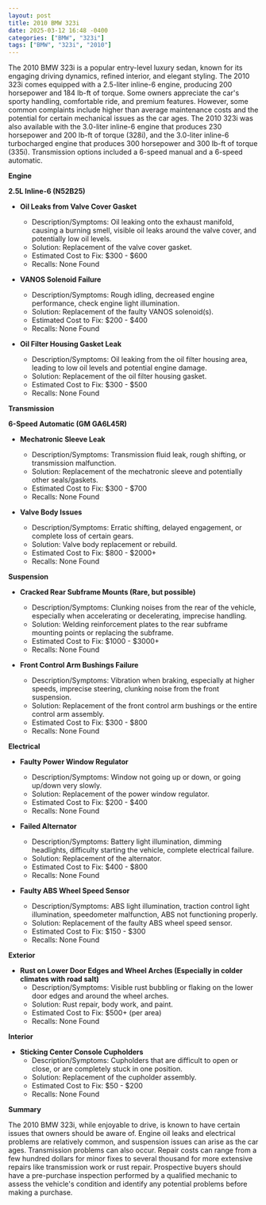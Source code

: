 ```yaml
---
layout: post
title: 2010 BMW 323i
date: 2025-03-12 16:48 -0400
categories: ["BMW", "323i"]
tags: ["BMW", "323i", "2010"]
---
```

The 2010 BMW 323i is a popular entry-level luxury sedan, known for its engaging driving dynamics, refined interior, and elegant styling. The 2010 323i comes equipped with a 2.5-liter inline-6 engine, producing 200 horsepower and 184 lb-ft of torque. Some owners appreciate the car's sporty handling, comfortable ride, and premium features. However, some common complaints include higher than average maintenance costs and the potential for certain mechanical issues as the car ages. The 2010 323i was also available with the 3.0-liter inline-6 engine that produces 230 horsepower and 200 lb-ft of torque (328i), and the 3.0-liter inline-6 turbocharged engine that produces 300 horsepower and 300 lb-ft of torque (335i). Transmission options included a 6-speed manual and a 6-speed automatic.

**Engine**

**2.5L Inline-6 (N52B25)**

* **Oil Leaks from Valve Cover Gasket**
    * Description/Symptoms: Oil leaking onto the exhaust manifold, causing a burning smell, visible oil leaks around the valve cover, and potentially low oil levels.
    * Solution: Replacement of the valve cover gasket.
    * Estimated Cost to Fix: $300 - $600
    * Recalls: None Found

* **VANOS Solenoid Failure**
    * Description/Symptoms: Rough idling, decreased engine performance, check engine light illumination.
    * Solution: Replacement of the faulty VANOS solenoid(s).
    * Estimated Cost to Fix: $200 - $400
    * Recalls: None Found

* **Oil Filter Housing Gasket Leak**
    * Description/Symptoms: Oil leaking from the oil filter housing area, leading to low oil levels and potential engine damage.
    * Solution: Replacement of the oil filter housing gasket.
    * Estimated Cost to Fix: $300 - $500
    * Recalls: None Found

**Transmission**

**6-Speed Automatic (GM GA6L45R)**

* **Mechatronic Sleeve Leak**
    * Description/Symptoms: Transmission fluid leak, rough shifting, or transmission malfunction.
    * Solution: Replacement of the mechatronic sleeve and potentially other seals/gaskets.
    * Estimated Cost to Fix: $300 - $700
    * Recalls: None Found

* **Valve Body Issues**
    * Description/Symptoms: Erratic shifting, delayed engagement, or complete loss of certain gears.
    * Solution: Valve body replacement or rebuild.
    * Estimated Cost to Fix: $800 - $2000+
    * Recalls: None Found

**Suspension**

* **Cracked Rear Subframe Mounts (Rare, but possible)**
    * Description/Symptoms: Clunking noises from the rear of the vehicle, especially when accelerating or decelerating, imprecise handling.
    * Solution: Welding reinforcement plates to the rear subframe mounting points or replacing the subframe.
    * Estimated Cost to Fix: $1000 - $3000+
    * Recalls: None Found

* **Front Control Arm Bushings Failure**
    * Description/Symptoms: Vibration when braking, especially at higher speeds, imprecise steering, clunking noise from the front suspension.
    * Solution: Replacement of the front control arm bushings or the entire control arm assembly.
    * Estimated Cost to Fix: $300 - $800
    * Recalls: None Found

**Electrical**

* **Faulty Power Window Regulator**
    * Description/Symptoms: Window not going up or down, or going up/down very slowly.
    * Solution: Replacement of the power window regulator.
    * Estimated Cost to Fix: $200 - $400
    * Recalls: None Found

* **Failed Alternator**
    * Description/Symptoms: Battery light illumination, dimming headlights, difficulty starting the vehicle, complete electrical failure.
    * Solution: Replacement of the alternator.
    * Estimated Cost to Fix: $400 - $800
    * Recalls: None Found

* **Faulty ABS Wheel Speed Sensor**
    * Description/Symptoms: ABS light illumination, traction control light illumination, speedometer malfunction, ABS not functioning properly.
    * Solution: Replacement of the faulty ABS wheel speed sensor.
    * Estimated Cost to Fix: $150 - $300
    * Recalls: None Found

**Exterior**

* **Rust on Lower Door Edges and Wheel Arches (Especially in colder climates with road salt)**
    * Description/Symptoms: Visible rust bubbling or flaking on the lower door edges and around the wheel arches.
    * Solution: Rust repair, body work, and paint.
    * Estimated Cost to Fix: $500+ (per area)
    * Recalls: None Found

**Interior**

* **Sticking Center Console Cupholders**
    * Description/Symptoms: Cupholders that are difficult to open or close, or are completely stuck in one position.
    * Solution: Replacement of the cupholder assembly.
    * Estimated Cost to Fix: $50 - $200
    * Recalls: None Found

**Summary**

The 2010 BMW 323i, while enjoyable to drive, is known to have certain issues that owners should be aware of. Engine oil leaks and electrical problems are relatively common, and suspension issues can arise as the car ages. Transmission problems can also occur. Repair costs can range from a few hundred dollars for minor fixes to several thousand for more extensive repairs like transmission work or rust repair. Prospective buyers should have a pre-purchase inspection performed by a qualified mechanic to assess the vehicle's condition and identify any potential problems before making a purchase.


